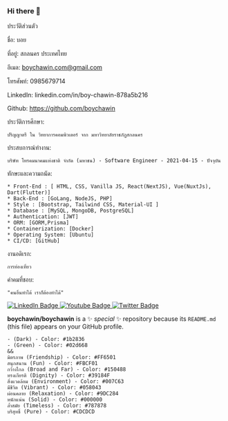### Hi there 👋



ประวัติส่วนตัว

ชื่อ: บอย

ที่อยู่: สกลนคร ประเทศไทย

อีเมล: boychawin.com@gmail.com

โทรศัพท์: 0985679714

LinkedIn: linkedin.com/in/boy-chawin-878a5b216

Github: https://github.com/boychawin

ประวัติการศึกษา:

    ปริญญาตรี ใน วิทยาการคอมพิวเตอร์ จาก มหาวิทยาลัยราชภัฏสกลนคร

ประสบการณ์ทำงาน:

    บริษัท โทรคมนาคมแห่งชาติ จำกัด (มหาชน) - Software Engineer - 2021-04-15 - ปัจจุบัน


ทักษะและความถนัด:

    * Front-End : [ HTML, CSS, Vanilla JS, React(NextJS), Vue(NuxtJs), Dart(Flutter)]
    * Back-End : [GoLang, NodeJS, PHP]
    * Style : [Bootstrap, Tailwind CSS, Material-UI ]
    * Database : [MySQL, MongoDB, PostgreSQL]
    * Authentication: [JWT]
    * ORM: [GORM,Prisma]
    * Containerization: [Docker]
    * Operating System: [Ubuntu]
    * CI/CD: [GitHub]

งานอดิเรก:

    การท่องเที่ยว

คำคมที่ชอบ:

    "คนอื่นทำได้ เราก็ต้องทำได้"

    


<div id="badges">
  <a href="https://www.linkedin.com/in/boy-chawin-878a5b216/">
    <img src="https://img.shields.io/badge/LinkedIn-blue?style=for-the-badge&logo=linkedin&logoColor=white" alt="LinkedIn Badge"/>
  </a>
  <a href="https://www.youtube.com/@boychawin">
    <img src="https://img.shields.io/badge/YouTube-red?style=for-the-badge&logo=youtube&logoColor=white" alt="Youtube Badge"/>
  </a>
  <a href="https://twitter.com/boychawin">
    <img src="https://img.shields.io/badge/Twitter-blue?style=for-the-badge&logo=twitter&logoColor=white" alt="Twitter Badge"/>
  </a>
</div>

**boychawin/boychawin** is a ✨ _special_ ✨ repository because its `README.md` (this file) appears on your GitHub profile.

    - (Dark) - Color: #1b2836
    - (Green) - Color: #02d668
    &&
    มิตรภาพ (Friendship) - Color: #FF6501
    สนุกสนาน (Fun) - Color: #FBCF01
    กว้างไกล (Broad and Far) - Color: #150488
    ทรงเกียรติ (Dignity) - Color: #39184F
    สิ่งแวดล้อม (Environment) - Color: #007C63
    มีชีวิต (Vibrant) - Color: #058043
    ผ่อนคลาย (Relaxation) - Color: #9DC284
    หนักแน่น (Solid) - Color: #000000
    ล้ำสมัย (Timeless) - Color: #787878
    บริสุทธิ์ (Pure) - Color: #CDCDCD

